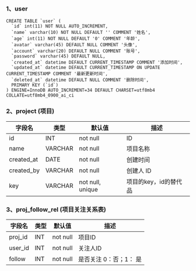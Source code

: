 ### 1、user
```
CREATE TABLE `user` (
  `id` int(11) NOT NULL AUTO_INCREMENT,
  `name` varchar(10) NOT NULL DEFAULT '' COMMENT '姓名',
  `age` int(11) NOT NULL DEFAULT '0' COMMENT '年龄',
  `avatar` varchar(45) DEFAULT NULL COMMENT '头像',
  `account` varchar(20) DEFAULT NULL COMMENT '账号',
  `password` varchar(45) DEFAULT NULL,
  `created_at` datetime DEFAULT CURRENT_TIMESTAMP COMMENT '添加时间',
  `updated_at` datetime DEFAULT CURRENT_TIMESTAMP ON UPDATE CURRENT_TIMESTAMP COMMENT '最新更新时间',
  `deleted_at` datetime DEFAULT NULL COMMENT '删除时间',
  PRIMARY KEY (`id`)
) ENGINE=InnoDB AUTO_INCREMENT=34 DEFAULT CHARSET=utf8mb4 COLLATE=utf8mb4_0900_ai_ci
```
### 2、project (项目)
|字段名|类型|默认值|描述|
|--|--|--|--|
| id | INT | not null | ID |
| name | VARCHAR | not null | 项目名称 |
| created_at | DATE | not null | 创建时间 |
| created_by | VARCHAR | not null | 创建人 ID |
| key | VARCHAR | not null, unique | 项目的key，id的替代品 |

### 3、proj_follow_rel (项目关注关系表)
|字段名|类型|默认值|描述|
|--|--|--|--|
| proj_id | INT | not null | 项目ID |
| user_id | INT | not null | 关注人ID |
| follow | INT | not null | 是否关注  0：否；1： 是 |